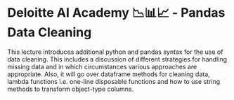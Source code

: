 # Deloitte AI Academy 📉📊📈 - Pandas Data Cleaning

This lecture introduces additional python and pandas syntax for the use of data cleaning. This includes a discussion of different strategies for handling missing data and in which circumstances various approaches are appropriate. Also, it will go over dataframe methods for cleaning data, lambda functions i.e. one-line disposable functions and how to use string methods to transform object-type columns.
